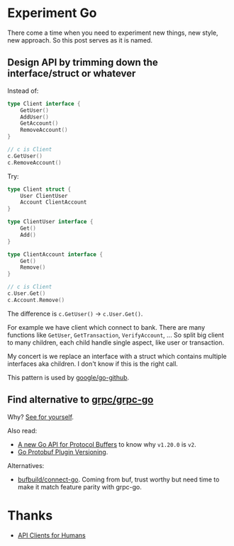 # Experiment Go

There come a time when you need to experiment new things, new style, new approach. So this post serves as it is named.

## Design API by trimming down the interface/struct or whatever

Instead of:

```go
type Client interface {
    GetUser()
    AddUser()
    GetAccount()
    RemoveAccount()
}

// c is Client
c.GetUser()
c.RemoveAccount()
```

Try:

```go
type Client struct {
    User ClientUser
    Account ClientAccount
}

type ClientUser interface {
    Get()
    Add()
}

type ClientAccount interface {
    Get()
    Remove()
}

// c is Client
c.User.Get()
c.Account.Remove()
```

The difference is `c.GetUser()` -> `c.User.Get()`.

For example we have client which connect to bank. There are many functions like `GetUser`, `GetTransaction`,
`VerifyAccount`, ... So split big client to many children, each child handle single aspect, like user or transaction.

My concert is we replace an interface with a struct which contains multiple interfaces aka children. I don't know if
this is the right call.

This pattern is used by [google/go-github](https://github.com/google/go-github).

## Find alternative to [grpc/grpc-go](https://github.com/grpc/grpc-go)

Why? [See for yourself](https://github.com/grpc/grpc-go/issues?qgis%3Aissue+compatibility+is%3Aclosed).

Also read:

- [A new Go API for Protocol Buffers](https://go.dev/blog/protobuf-apiv2) to know why `v1.20.0` is `v2`.
- [Go Protobuf Plugin Versioning](https://jbrandhorst.com/post/plugin-versioning/).

Alternatives:

- [bufbuild/connect-go](https://github.com/bufbuild/connect-go). Coming from buf, trust worthy but need time to make it
  match feature parity with grpc-go.

# Thanks

- [API Clients for Humans](https://blog.gopheracademy.com/advent-2019/api-clients-humans/)

